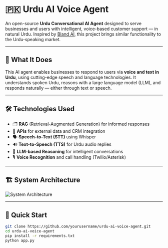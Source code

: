 # 🇵🇰 Urdu AI Voice Agent

An open-source **Urdu Conversational AI Agent** designed to serve businesses and users with intelligent, voice-based customer support — in natural Urdu. Inspired by [Bland AI](https://www.bland.ai/), this project brings similar functionality to the Urdu-speaking market.

---

## 🧠 What It Does

This AI agent enables businesses to respond to users via **voice and text in Urdu**, using cutting-edge speech and language technologies. It understands spoken Urdu, reasons with a large language model (LLM), and responds naturally — either through text or speech.

---

## 🛠️ Technologies Used

- 🗂️ **RAG** (Retrieval-Augmented Generation) for informed responses  
- 📡 **APIs** for external data and CRM integration  
- 🗣️ **Speech-to-Text (STT)** using Whisper  
- 🔊 **Text-to-Speech (TTS)** for Urdu audio replies  
- 🧠 **LLM-based Reasoning** for intelligent conversations  
- 🎙️ **Voice Recognition** and call handling (Twilio/Asterisk)

---

## 🏗️ System Architecture

![System Architecture](architecture.png)

---

## 🚀 Quick Start

```bash
git clone https://github.com/yourusername/urdu-ai-voice-agent.git
cd urdu-ai-voice-agent
pip install -r requirements.txt
python app.py
